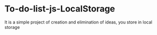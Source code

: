 # To-do-list-js-LocalStorage
It is a simple project of creation and elimination of ideas, you store in local storage

